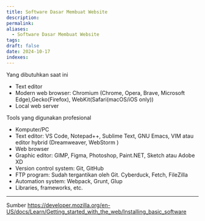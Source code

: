 ```yaml
---
title: Software Dasar Membuat Website
description: 
permalink: 
aliases:
  - Software Dasar Membuat Website
tags: 
draft: false
date: 2024-10-17
indexes:
---
```

Yang dibutuhkan saat ini
- Text editor
- Modern web browser: Chromium (Chrome, Opera, Brave, Microsoft Edge),Gecko(Firefox), WebKit(Safari(macOS/iOS only))
- Local web server

Tools yang digunakan profesional 
- Komputer/PC
- Text editor: VS Code, Notepad++, Sublime Text, GNU Emacs, VIM atau editor hybrid (Dreamweaver, WebStorm )
- Web browser
- Graphic editor: GIMP, Figma, Photoshop, Paint.NET, Sketch atau Adobe XD
- Version control system: Git, GitHub 
- FTP program: Sudah tergantikan oleh Git. Cyberduck, Fetch, FileZilla
- Automation system: Webpack, Grunt, Glup
- Libraries, frameworks, etc.

---
Sumber https://developer.mozilla.org/en-US/docs/Learn/Getting_started_with_the_web/Installing_basic_software
